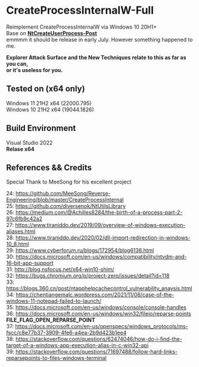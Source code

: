 # CreateProcessInternalW-Full  
Reimplement CreateProcessInternalW via Windows 10 20H1+  
Base on [__NtCreateUserProcess-Post__](https://github.com/je5442804/NtCreateUserProcess-Post)  
emmmm it should be release in early July. However something happened to me.  
  
__Explorer Attack Surface and the New Techniques relate to this as far as you can,__  
__or it's useless for you.__  

## Tested on (x64 only)  
Windows 11 21H2 x64 (22000.795)  
Windows 10 21H2 x64 (19044.1826)  

## Build Environment  
Visual Studio 2022  
__Relase x64__  

## References && Credits  
Special Thank to MeeSong for his excellent project  
  
24: https://github.com/MeeSong/Reverse-Engineering/blob/master/CreateProcessInternal  
25: https://github.com/diversenok/NtUtilsLibrary  
26: https://medium.com/@Achilles8284/the-birth-of-a-process-part-2-97c6fb9c42a2  
27: https://www.tiraniddo.dev/2019/09/overview-of-windows-execution-aliases.html  
28: https://www.tiraniddo.dev/2020/02/dll-import-redirection-in-windows-10_8.html  
29: https://www.cyberforum.ru/blogs/172954/blog6136.html  
30: https://docs.microsoft.com/en-us/windows/compatibility/ntvdm-and-16-bit-app-support  
31: http://blog.nsfocus.net/x64-win10-shim/  
32: https://bugs.chromium.org/p/project-zero/issues/detail?id=118  
33: https://blogs.360.cn/post/ntapphelpcachecontrol_vulnerability_anaysis.html  
34: https://chentiangemalc.wordpress.com/2021/11/08/case-of-the-windows-11-notepad-failed-to-launch/  
35: https://docs.microsoft.com/en-us/windows/console/console-handles  
36: https://docs.microsoft.com/en-us/windows/win32/fileio/reparse-points __FILE_FLAG_OPEN_REPARSE_POINT__  
37: https://docs.microsoft.com/en-us/openspecs/windows_protocols/ms-fscc/c8e77b37-3909-4fe6-a4ea-2b9d423b1ee4  
38: https://stackoverflow.com/questions/62474046/how-do-i-find-the-target-of-a-windows-app-execution-alias-in-c-win32-api  
39: https://stackoverflow.com/questions/71697488/follow-hard-links-reparsepoints-to-files-windows-terminal  
  
